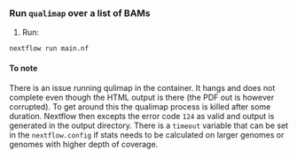 ### Run `qualimap` over a list of BAMs
1. Run:  
```
nextflow run main.nf
```

#### To note
There is an issue running qulimap in the container. It hangs and does not complete even though the HTML output is there (the PDF out is however corrupted). To get around this the qualimap process is killed after some duration. Nextflow then excepts the error code `124` as valid and output is generated in the output directory. There is a `timeout` variable that can be set in the `nextflow.config` if stats needs to be calculated on larger genomes or genomes with higher depth of coverage.

